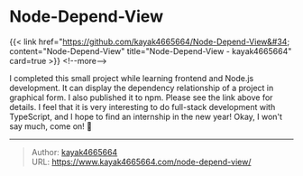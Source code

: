 # Node-Depend-View


{{&lt; link href=&#34;https://github.com/kayak4665664/Node-Depend-View&#34; content=&#34;Node-Depend-View&#34; title=&#34;Node-Depend-View - kayak4665664&#34; card=true &gt;}}
&lt;!--more--&gt;

I completed this small project while learning frontend and Node.js development. It can display the dependency relationship of a project in graphical form. I also published it to npm. Please see the link above for details. I feel that it is very interesting to do full-stack development with TypeScript, and I hope to find an internship in the new year! Okay, I won&#39;t say much, come on! 💪

---

> Author: [kayak4665664](https://github.com/kayak4665664)  
> URL: https://www.kayak4665664.com/node-depend-view/  

